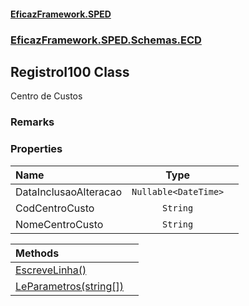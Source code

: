 #### [EficazFramework.SPED](EficazFrameworkSPED.md 'EficazFramework SPED')
### [EficazFramework.SPED.Schemas.ECD](EficazFramework.SPED.Schemas.ECD.md 'EficazFramework.SPED.Schemas.ECD')

## RegistroI100 Class

Centro de Custos

### Remarks
### Properties

| Name | Type | |
| :--- | :---: | :--- |
| DataInclusaoAlteracao | `Nullable<DateTime>` |  |
| CodCentroCusto | `String` |  |
| NomeCentroCusto | `String` |  |

| Methods | |
| :--- | :--- |
| [EscreveLinha()](EficazFramework.SPED.Schemas.ECD/RegistroI100/EscreveLinha().md 'EficazFramework.SPED.Schemas.ECD.RegistroI100.EscreveLinha()') | |
| [LeParametros(string[])](EficazFramework.SPED.Schemas.ECD/RegistroI100/LeParametros(string[]).md 'EficazFramework.SPED.Schemas.ECD.RegistroI100.LeParametros(string[])') | |
